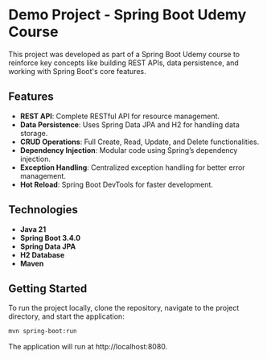 # Demo Project - Spring Boot Udemy Course

This project was developed as part of a Spring Boot Udemy course to reinforce key concepts like building REST APIs, data persistence, and working with Spring Boot's core features.

## Features
- **REST API**: Complete RESTful API for resource management.
- **Data Persistence**: Uses Spring Data JPA and H2 for handling data storage.
- **CRUD Operations**: Full Create, Read, Update, and Delete functionalities.
- **Dependency Injection**: Modular code using Spring’s dependency injection.
- **Exception Handling**: Centralized exception handling for better error management.
- **Hot Reload**: Spring Boot DevTools for faster development.

## Technologies
- **Java 21**
- **Spring Boot 3.4.0**
- **Spring Data JPA**
- **H2 Database**
- **Maven**

## Getting Started
To run the project locally, clone the repository, navigate to the project directory, and start the application:
```bash
mvn spring-boot:run
```

The application will run at http://localhost:8080.
